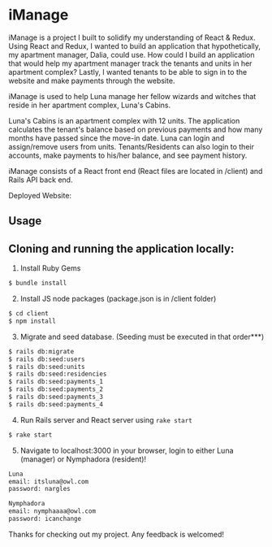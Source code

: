 # iManage

iManage is a project I built to solidify my understanding of React & Redux. Using React and Redux, I wanted to build an application that hypothetically, my apartment manager, Dalia, could use. How could I build an application that would help my apartment manager track the tenants and units in her apartment complex? Lastly, I wanted tenants to be able to sign in to the website and make payments through the website.

iManage is used to help Luna manage her fellow wizards and witches that reside in her apartment complex, Luna's Cabins.

Luna's Cabins is an apartment complex with 12 units. The application calculates the tenant's balance based 
on previous payments and how many months have passed since the move-in date. Luna can login and assign/remove
users from units. Tenants/Residents can also login to their accounts, make payments to his/her balance, and 
see payment history.

iManage consists of a React front end (React files are located in /client) and Rails API back end.

Deployed Website: 

## Usage




## Cloning and running the application locally:

1. Install Ruby Gems

```bash
$ bundle install
```

2. Install JS node packages (package.json is in /client folder)

```bash
$ cd client
$ npm install
```

3. Migrate and seed database. (Seeding must be executed in that order***)

```bash
$ rails db:migrate
$ rails db:seed:users
$ rails db:seed:units
$ rails db:seed:residencies
$ rails db:seed:payments_1
$ rails db:seed:payments_2
$ rails db:seed:payments_3
$ rails db:seed:payments_4
```

4. Run Rails server and React server using `rake start`

```bash
$ rake start
```



5. Navigate to localhost:3000 in your browser, login to either Luna (manager) or Nymphadora (resident)!

```bash
Luna 
email: itsluna@owl.com
password: nargles

Nymphadora
email: nymphaaaa@owl.com
password: icanchange
```

Thanks for checking out my project. Any feedback is welcomed!
